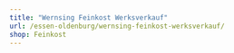 ```yaml
---
title: "Wernsing Feinkost Werksverkauf"
url: /essen-oldenburg/wernsing-feinkost-werksverkauf/
shop: Feinkost
---
```

